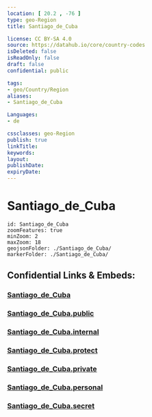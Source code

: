 ```yaml
---
location: [ 20.2 , -76 ] 
type: geo-Region
title: Santiago_de_Cuba

license: CC BY-SA 4.0
source: https://datahub.io/core/country-codes
isDeleted: false
isReadOnly: false
draft: false
confidential: public

tags:
- geo/Country/Region
aliases:
- Santiago_de_Cuba

Languages:
- de

cssclasses: geo-Region
publish: true
linkTitle: 
keywords: 
layout: 
publishDate: 
expiryDate: 
---
```


# Santiago_de_Cuba

```leaflet
id: Santiago_de_Cuba
zoomFeatures: true 
minZoom: 2 
maxZoom: 18
geojsonFolder: ./Santiago_de_Cuba/
markerFolder: ./Santiago_de_Cuba/
```


## Confidential Links & Embeds: 

### [Santiago_de_Cuba](/_Standards/Earth/Continent/America~Caribbean/Cuba/provinces~Cuba/Santiago_de_Cuba.md) 

### [Santiago_de_Cuba.public](/_public/Earth/Continent/America~Caribbean/Cuba/provinces~Cuba/Santiago_de_Cuba.public.md) 

### [Santiago_de_Cuba.internal](/_internal/Earth/Continent/America~Caribbean/Cuba/provinces~Cuba/Santiago_de_Cuba.internal.md) 

### [Santiago_de_Cuba.protect](/_protect/Earth/Continent/America~Caribbean/Cuba/provinces~Cuba/Santiago_de_Cuba.protect.md) 

### [Santiago_de_Cuba.private](/_private/Earth/Continent/America~Caribbean/Cuba/provinces~Cuba/Santiago_de_Cuba.private.md) 

### [Santiago_de_Cuba.personal](/_personal/Earth/Continent/America~Caribbean/Cuba/provinces~Cuba/Santiago_de_Cuba.personal.md) 

### [Santiago_de_Cuba.secret](/_secret/Earth/Continent/America~Caribbean/Cuba/provinces~Cuba/Santiago_de_Cuba.secret.md)

